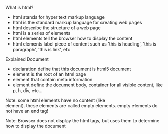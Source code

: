 What is html?

- html stands for hyper text markup language
- html is the standard markup language for creating web pages
- html describe the structure of a web page
- html is a series of elements
- html elements tell the browser how to display the content
- html elements label piece of content such as 'this is heading', 'this is paragraph', 'this is link', etc

Explained Document

- <!DOCTYPE html> declaration define that this document is html5 document
- <html> element is the root of an html page
- <head> element that contain meta information
- <body> element define the document body, container for all visible content, like p, h, div, etc...

Note: some html elements have no content (like <br> element). these elements are called empty elements.
empty elements do not have an end tag!

Note: Browser does not display the html tags, but uses them to determine how to display the document
